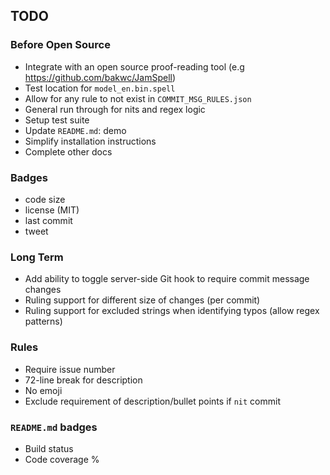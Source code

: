 ## TODO
### Before Open Source
+ Integrate with an open source proof-reading tool (e.g https://github.com/bakwc/JamSpell)
+ Test location for `model_en.bin.spell`
+ Allow for any rule to not exist in `COMMIT_MSG_RULES.json`
+ General run through for nits and regex logic
+ Setup test suite
+ Update `README.md`: demo
+ Simplify installation instructions
+ Complete other docs

### Badges
+ code size
+ license (MIT)
+ last commit
+ tweet

### Long Term
+ Add ability to toggle server-side Git hook to require commit message changes
+ Ruling support for different size of changes (per commit)
+ Ruling support for excluded strings when identifying typos (allow regex patterns)

### Rules
+ Require issue number
+ 72-line break for description
+ No emoji
+ Exclude requirement of description/bullet points if `nit` commit

### `README.md` badges
+ Build status
+ Code coverage %
